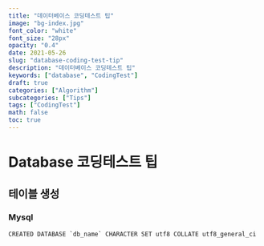 ```yaml
---
title: "데이터베이스 코딩테스트 팁"
image: "bg-index.jpg"
font_color: "white"
font_size: "28px"
opacity: "0.4"
date: 2021-05-26
slug: "database-coding-test-tip"
description: "데이터베이스 코딩테스트 팁"
keywords: ["database", "CodingTest"]
draft: true
categories: ["Algorithm"]
subcategories: ["Tips"]
tags: ["CodingTest"]
math: false
toc: true
---
```


# Database 코딩테스트 팁



## 테이블 생성

### Mysql
```
CREATED DATABASE `db_name` CHARACTER SET utf8 COLLATE utf8_general_ci
```
